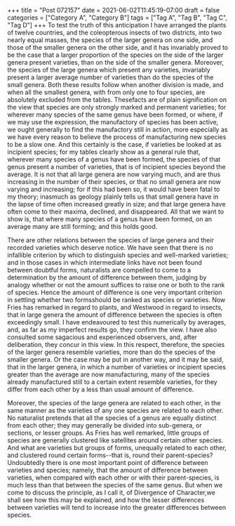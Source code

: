 +++
title = "Post 072157"
date = 2021-06-02T11:45:19-07:00
draft = false
categories = ["Category A", "Category B"]
tags = ["Tag A", "Tag B", "Tag C", "Tag D"]
+++
To test the truth of this anticipation I have arranged the plants of twelve countries, and the coleopterous insects of two districts, into two nearly equal masses, the species of the larger genera on one side, and those of the smaller genera on the other side, and it has invariably proved to be the case that a larger proportion of the species on the side of the larger genera present varieties, than on the side of the smaller genera. Moreover, the species of the large genera which present any varieties, invariably present a larger average number of varieties than do the species of the small genera. Both these results follow when another division is made, and when all the smallest genera, with from only one to four species, are absolutely excluded from the tables. Thesefacts are of plain signification on the view that species are only strongly marked and permanent varieties; for wherever many species of the same genus have been formed, or where, if we may use the expression, the manufactory of species has been active, we ought generally to find the manufactory still in action, more especially as we have every reason to believe the process of manufacturing new species to be a slow one. And this certainly is the case, if varieties be looked at as incipient species; for my tables clearly show as a general rule that, wherever many species of a genus have been formed, the species of that genus present a number of varieties, that is of incipient species beyond the average. It is not that all large genera are now varying much, and are thus increasing in the number of their species, or that no small genera are now varying and increasing; for if this had been so, it would have been fatal to my theory; inasmuch as geology plainly tells us that small genera have in the lapse of time often increased greatly in size; and that large genera have often come to their maxima, declined, and disappeared. All that we want to show is, that where many species of a genus have been formed, on an average many are still forming; and this holds good.

There are other relations between the species of large genera and their recorded varieties which deserve notice. We have seen that there is no infallible criterion by which to distinguish species and well-marked varieties; and in those cases in which intermediate links have not been found between doubtful forms, naturalists are compelled to come to a determination by the amount of difference between them, judging by analogy whether or not the amount suffices to raise one or both to the rank of species. Hence the amount of difference is one very important criterion in settling whether two formsshould be ranked as species or varieties. Now Fries has remarked in regard to plants, and Westwood in regard to insects, that in large genera the amount of difference between the species is often exceedingly small. I have endeavoured to test this numerically by averages, and, as far as my imperfect results go, they confirm the view. I have also consulted some sagacious and experienced observers, and, after deliberation, they concur in this view. In this respect, therefore, the species of the larger genera resemble varieties, more than do the species of the smaller genera. Or the case may be put in another way, and it may be said, that in the larger genera, in which a number of varieties or incipient species greater than the average are now manufacturing, many of the species already manufactured still to a certain extent resemble varieties, for they differ from each other by a less than usual amount of difference.

Moreover, the species of the large genera are related to each other, in the same manner as the varieties of any one species are related to each other. No naturalist pretends that all the species of a genus are equally distinct from each other; they may generally be divided into sub-genera, or sections, or lesser groups. As Fries has well remarked, little groups of species are generally clustered like satellites around certain other species. And what are varieties but groups of forms, unequally related to each other, and clustered round certain forms--that is, round their parent-species? Undoubtedly there is one most important point of difference between varieties and species; namely, that the amount of difference between varieties, when compared with each other or with their parent-species, is much less than that between the species of the same genus. But when we come to discuss the principle, as I call it, of Divergence of Character,we shall see how this may be explained, and how the lesser differences between varieties will tend to increase into the greater differences between species.
